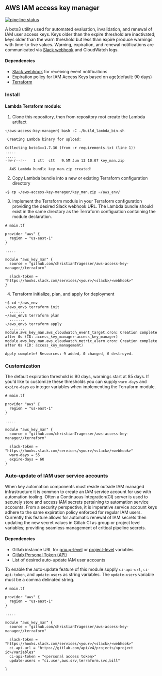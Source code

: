 ## AWS IAM access key manager
[![pipeline status](https://gitlab.com/christianTragesser/aws-access-key-manager/badges/master/pipeline.svg)](https://gitlab.com/christianTragesser/aws-access-key-manager/commits/master)

A boto3 utility used for automated evaluation, invalidation, and renewal of IAM user access keys.  Keys older than the expire threshold are inactivated; keys older than the warn threshold but less than expire produce warnings with time-to-live values.  Warning, expiration, and renewal notifications are communicated via [Slack webhook](https://api.slack.com/incoming-webhooks) and CloudWatch logs.

#### Dependencies
 * [Slack webhook](https://api.slack.com/incoming-webhooks) for receiving event notifications
 * Expiration policy for IAM Access Keys based on age(default: 90 days)
 * [Terraform](https://www.terraform.io/)

### Install
#### Lambda Terraform module:
1. Clone this repository, then from repository root create the Lambda artifact
```
~/aws-access-key-manager$ bash -C ./build_lambda_bin.sh

 Creating Lambda binary for upload:

Collecting boto3==1.7.36 (from -r requirements.txt (line 1))
.....
.....
-rw-r--r--   1 ctt  ctt   9.5M Jun 13 10:07 key_man.zip

  AWS Lambda bundle key_man.zip created!
```
2. Copy Lambda bundle into a new or existing Terraform configuration directory
```
~$ cp ~/aws-access-key-manager/key_man.zip ~/aws_env/
```
3. Implement the Terraform module in your Terraform configuration providing the desired Slack webhook URL. The Lambda bundle should exist in the same directory as the Terraform configuation containing the module declaration.
```
# main.tf

provider "aws" {
  region = "us-east-1"
}

.....

module "aws_key_man" {
  source = "github.com/christianTragesser/aws-access-key-manager//terraform"

  slack-token = "https://hooks.slack.com/services/<your>/<slack>/<webhook>"
}
```
4. Terraform initialize, plan, and apply for deployment
```
~$ cd ~/aws_env
~/aws_env$ terraform init
  .......
~/aws_env$ terraform plan
  .......
~/aws_env$ terraform apply
  .......
module.aws_key_man.aws_cloudwatch_event_target.cron: Creation complete after 0s (ID: access_key_manager-access_key_manager)
module.aws_key_man.aws_cloudwatch_metric_alarm.cron: Creation complete after 0s (ID: access_key_management)

Apply complete! Resources: 9 added, 0 changed, 0 destroyed.
```

### Customization
The default expiration threshold is 90 days, warnings start at 85 days.  If you'd like to customize these thresholds you can supply `warn-days` and `expire-days` as integer variables when implementing the Terraform module.
```
# main.tf

provider "aws" {
  region = "us-east-1"
}

.....

module "aws_key_man" {
  source = "github.com/christianTragesser/aws-access-key-manager//terraform"

  slack-token = "https://hooks.slack.com/services/<your>/<slack>/<webhook>"
  warn-days = 55
  expire-days = 60
}
```

### Auto-update of IAM user service accounts
When key automation components must reside outside IAM managed infrastructure it is common to create an IAM service account for use with automation tooling. Often a Continuous Integration(CI) server is used to securely store and access IAM secrets pertaining to automation service accounts.  From a security perspective, it is imperative service account keys adhere to the same expiration policy enforced for regular IAM users. Currently this feature allows for automatic renewal of IAM secrets then updating the new secret values in Gitlab CI as group or project level variables; providing seamless management of critical pipeline secrets.

#### Dependencies
 * Gitlab instance URL for [group-level](https://docs.gitlab.com/ee/api/group_level_variables.html#doc-nav) or [project-level](https://docs.gitlab.com/ee/api/project_level_variables.html) variables
 * [Gitlab Personal Token (API)](https://docs.gitlab.com/ee/user/profile/personal_access_tokens.html#doc-nav)
 * List of desired auto-update IAM user accounts

 To enable the auto-update feature of this module supply `ci-api-url`, `ci-api-token`, and `update-users` as string variables.  The `update-users` variable must be a comma delinated string.
```
# main.tf

provider "aws" {
  region = "us-east-1"
}

.....

module "aws_key_man" {
  source = "github.com/christianTragesser/aws-access-key-manager//terraform"

  slack-token = "https://hooks.slack.com/services/<your>/<slack>/<webhook>"
  ci-api-url = "https://gitlab.com/api/v4/projects/<project id>/variables"
  ci-api-token = "<personal access token>"
  update-users = "ci.user,aws.srv,terraform.svc,bill"
  
}
```